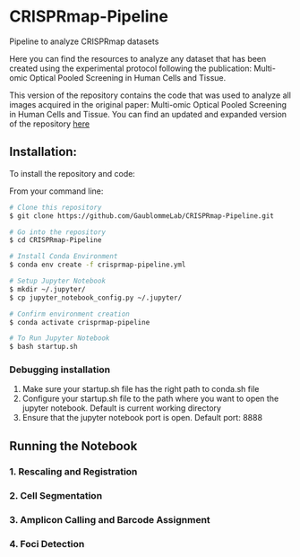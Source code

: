 # CRISPRmap-Pipeline
Pipeline to analyze CRISPRmap datasets

Here you can find the resources to analyze any dataset that has been created using the experimental protocol following the publication: Multi-omic Optical Pooled Screening in Human Cells and Tissue.

This version of the repository contains the code that was used to analyze all images acquired in the original paper: Multi-omic Optical Pooled Screening in Human Cells and Tissue. You can find an updated and expanded version of the repository [here](https://github.com/GaublommeLab/CRISPRmap_maxPro)

## Installation:

To install the repository and code:

From your command line:

```bash
# Clone this repository
$ git clone https://github.com/GaublommeLab/CRISPRmap-Pipeline.git

# Go into the repository
$ cd CRISPRmap-Pipeline

# Install Conda Environment
$ conda env create -f crisprmap-pipeline.yml

# Setup Jupyter Notebook
$ mkdir ~/.jupyter/
$ cp jupyter_notebook_config.py ~/.jupyter/

# Confirm environment creation
$ conda activate crisprmap-pipeline

# To Run Jupyter Notebook
$ bash startup.sh
```
### Debugging installation
1. Make sure your startup.sh file has the right path to conda.sh file
2. Configure your startup.sh file to the path where you want to open the jupyter notebook. Default is current working directory
3. Ensure that the jupyter notebook port is open. Default port: 8888

## Running the Notebook

### 1. Rescaling and Registration

### 2. Cell Segmentation

### 3. Amplicon Calling and Barcode Assignment

### 4. Foci Detection